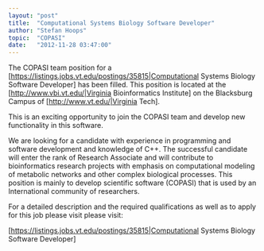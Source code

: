 ```yaml
---
layout: "post"
title:  "Computational Systems Biology Software Developer"
author: "Stefan Hoops"
topic:  "COPASI"
date:   "2012-11-28 03:47:00"
---
```


The COPASI team position for a [https://listings.jobs.vt.edu/postings/35815|Computational Systems Biology Software Developer] has been filled. This position is located at the [http://www.vbi.vt.edu/|Virginia Bioinformatics Institute] on the Blacksburg Campus of [http://www.vt.edu/|Virginia Tech].

This is an exciting opportunity to join the COPASI team and develop new functionality in this software.

We are looking  for a candidate with experience in programming and software development and knowledge of C++. The successful candidate will enter the rank of Research Associate and will contribute to bioinformatics research projects with emphasis on computational modeling of metabolic networks and other complex biological processes. This position is mainly to develop scientific software (COPASI) that is used by an International community of researchers. 

For a detailed description and the required qualifications as well as to apply for this job please visit please visit:

[https://listings.jobs.vt.edu/postings/35815|Computational Systems Biology Software Developer] 


